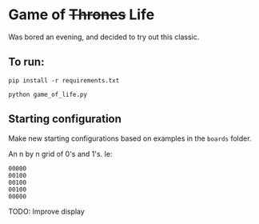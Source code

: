 # Game of ~~Thrones~~ Life
 Was bored an evening, and decided to try out this classic.

## To run: 
`pip install -r requirements.txt`

`python game_of_life.py`


## Starting configuration

Make new starting configurations based on examples in the `boards` folder.

An n by n grid of 0's and 1's. Ie: 

```
00000
00100
00100
00100
00000
```

TODO: 
Improve display